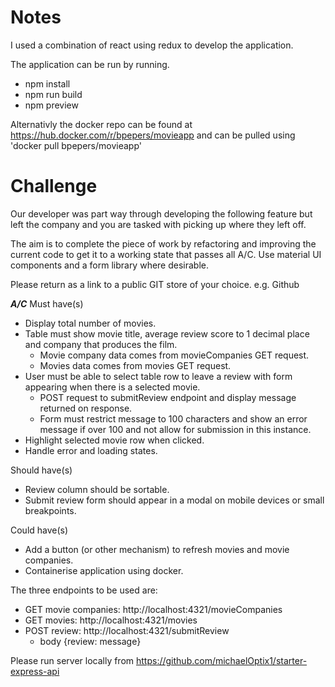 # Notes

I used a combination of react using redux to develop the application.

The application can be run by running.

-   npm install
-   npm run build
-   npm preview

Alternativly the docker repo can be found at https://hub.docker.com/r/bpepers/movieapp and can be pulled using 'docker pull bpepers/movieapp'

# Challenge

Our developer was part way through developing the following feature but left the company and you are tasked with picking up where they left off.

The aim is to complete the piece of work by refactoring and improving the current code to get it to a working state that passes all A/C. Use material UI components and a form library where desirable.

Please return as a link to a public GIT store of your choice. e.g. Github

**_A/C_**
Must have(s)

-   Display total number of movies.
-   Table must show movie title, average review score to 1 decimal place and company that produces the film.
    -   Movie company data comes from movieCompanies GET request.
    -   Movies data comes from movies GET request.
-   User must be able to select table row to leave a review with form appearing when there is a selected movie.
    -   POST request to submitReview endpoint and display message returned on response.
    -   Form must restrict message to 100 characters and show an error message if over 100 and not allow for submission in this instance.
-   Highlight selected movie row when clicked.
-   Handle error and loading states.

Should have(s)

-   Review column should be sortable.
-   Submit review form should appear in a modal on mobile devices or small breakpoints.

Could have(s)

-   Add a button (or other mechanism) to refresh movies and movie companies.
-   Containerise application using docker.

The three endpoints to be used are:

-   GET movie companies: http://localhost:4321/movieCompanies
-   GET movies: http://localhost:4321/movies
-   POST review: http://localhost:4321/submitReview
    -   body {review: message}

Please run server locally from https://github.com/michaelOptix1/starter-express-api
